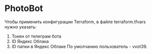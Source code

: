 # PhotoBot
Чтобы применить конфигурации Terraform, в файле terraform.tfvars нужно указать: 
1. Токен от телеграм бота
2. ID Яндекс Облака
3. ID папки в Яндекс Облаке
По умолчанию пользователь - vvot39.
